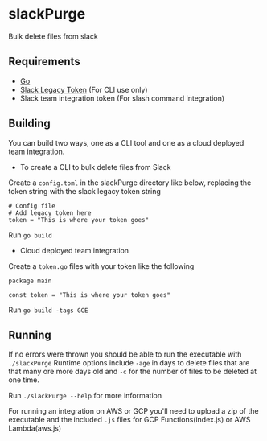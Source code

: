 # slackPurge

Bulk delete files from slack

## Requirements

- [Go](https://golang.org/dl/)
- [Slack Legacy Token](https://api.slack.com/custom-integrations/legacy-tokens) (For CLI use only)
- Slack team integration token (For slash command integration)

## Building

You can build two ways, one as a CLI tool and one as a cloud deployed team integration.


- To create a CLI to bulk delete files from Slack

Create a `config.toml` in the slackPurge directory like below, replacing the token string with the slack legacy token string
```
# Config file
# Add legacy token here
token = "This is where your token goes"
```

Run `go build`

- Cloud deployed team integration

Create a `token.go` files with your token like the following
```
package main

const token = "This is where your token goes"
```

Run `go build -tags GCE`

## Running

If no errors were thrown you should be able to run the executable with `./slackPurge` 
Runtime options include `-age` in days to delete files that are that many ore more days old and `-c` for the number of files to be deleted at one time.

Run `./slackPurge --help` for more information

For running an integration on AWS or GCP you'll need to upload a zip of the executable and the included `.js` files for GCP Functions(index.js) or AWS Lambda(aws.js)

